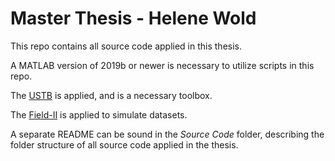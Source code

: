 # Master Thesis - Helene Wold
This repo contains all source code applied in this thesis. 

A MATLAB version of 2019b or newer is necessary to utilize scripts in this repo.

The [USTB](https://www.ustb.no/) is applied, and is a necessary toolbox.

The [Field-II](https://field-ii.dk/) is applied to simulate datasets.


A separate README can be sound in the *Source Code* folder, describing the 
folder structure of all source code applied in the thesis.